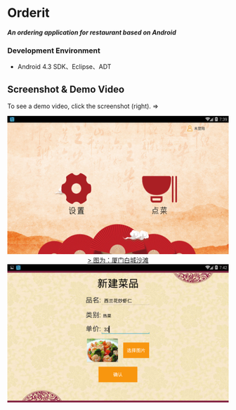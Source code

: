 # Orderit

***An ordering application for restaurant based on Android***

### Development Environment

- Android 4.3 SDK、Eclipse、ADT

Screenshot & Demo Video
-----------------------

To see a demo video, click the screenshot (right). =>


<a style="float:right" href="https://lcms.knu.ac.kr/em/5f2933e209a2b" target="_blank">
    <center>
    <img src="https://github.com/CAODONGXING/Orderit/blob/master/image003.png" width="600"/>
> 图为：厦门白城沙滩
    <img src="https://github.com/CAODONGXING/Orderit/blob/master/image004.png" width="600"/>
    </center>
</a>

